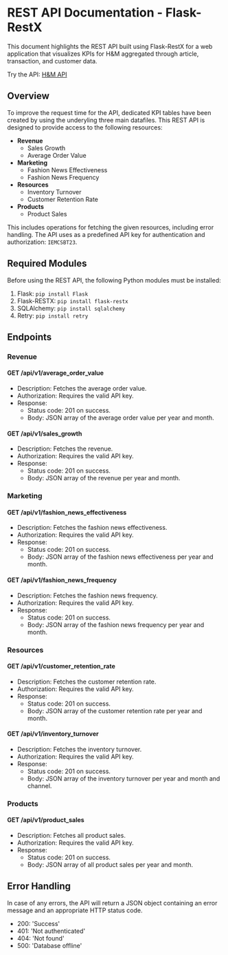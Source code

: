 # REST API Documentation - Flask-RestX

This document highlights the REST API built using Flask-RestX for a web application that visualizes KPIs for H&M aggregated through article, transaction, and customer data.

Try the API: [H&M API](api.maxharrison.de)

## Overview

To improve the request time for the API, dedicated KPI tables have been created by using the underyling three main datafiles. This REST API is designed to provide access to the following resources:

- **Revenue**
  - Sales Growth
  - Average Order Value
- **Marketing**
  - Fashion News Effectiveness
  - Fashion News Frequency
- **Resources**
  - Inventory Turnover
  - Customer Retention Rate
- **Products**
  - Product Sales

This includes operations for fetching the given resources, including error handling. The API uses as a predefined API key for authentication and authorization: `IEMCSBT23`.

## Required Modules

Before using the REST API, the following Python modules must be installed:

1. Flask: `pip install Flask`
2. Flask-RESTX: `pip install flask-restx`
3. SQLAlchemy: `pip install sqlalchemy`
4. Retry: `pip install retry`

## Endpoints

### Revenue

#### GET /api/v1/average_order_value

- Description: Fetches the average order value.
- Authorization: Requires the valid API key.
- Response:
  - Status code: 201 on success.
  - Body: JSON array of the average order value per year and month.

#### GET /api/v1/sales_growth

- Description: Fetches the revenue.
- Authorization: Requires the valid API key.
- Response:
  - Status code: 201 on success.
  - Body: JSON array of the revenue per year and month.

### Marketing

#### GET /api/v1/fashion_news_effectiveness

- Description: Fetches the fashion news effectiveness.
- Authorization: Requires the valid API key.
- Response:
  - Status code: 201 on success.
  - Body: JSON array of the fashion news effectiveness per year and month.
  
#### GET /api/v1/fashion_news_frequency

- Description: Fetches the fashion news frequency.
- Authorization: Requires the valid API key.
- Response:
  - Status code: 201 on success.
  - Body: JSON array of the fashion news frequency per year and month.

### Resources

#### GET /api/v1/customer_retention_rate

- Description: Fetches the customer retention rate.
- Authorization: Requires the valid API key.
- Response:
  - Status code: 201 on success.
  - Body: JSON array of the customer retention rate per year and month.

#### GET /api/v1/inventory_turnover

- Description: Fetches the inventory turnover.
- Authorization: Requires the valid API key.
- Response:
  - Status code: 201 on success.
  - Body: JSON array of the inventory turnover per year and month and channel.
  
### Products

#### GET /api/v1/product_sales

- Description: Fetches all product sales.
- Authorization: Requires the valid API key.
- Response:
  - Status code: 201 on success.
  - Body: JSON array of all product sales per year and month.

## Error Handling

In case of any errors, the API will return a JSON object containing an error message and an appropriate HTTP status code.
  - 200: 'Success'
  - 401: 'Not authenticated'
  - 404: 'Not found'
  - 500: 'Database offline'
